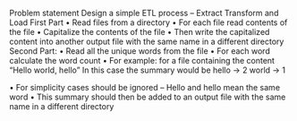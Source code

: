 Problem statement
Design a simple ETL process – Extract Transform and Load
First Part
• Read files from a directory
• For each file read contents of the file
• Capitalize the contents of the file
• Then write the capitalized content into another output file with the same name in a
different directory
Second Part:
• Read all the unique words from the file
• For each word calculate the word count
• For example: for a file containing the content
“Hello world, hello”
In this case the summary would be
hello -> 2
world -> 1

• For simplicity cases should be ignored – Hello and hello mean the same word
• This summary should then be added to an output file with the same name in a different
directory
